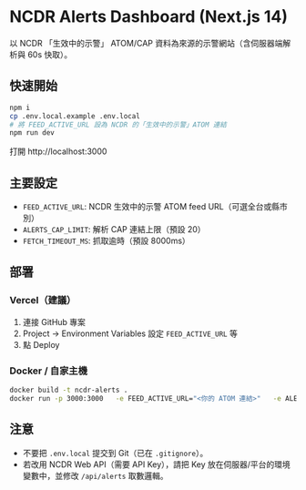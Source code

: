 # NCDR Alerts Dashboard (Next.js 14)

以 NCDR 「生效中的示警」 ATOM/CAP 資料為來源的示警網站（含伺服器端解析與 60s 快取）。

## 快速開始
```bash
npm i
cp .env.local.example .env.local
# 將 FEED_ACTIVE_URL 設為 NCDR 的「生效中的示警」ATOM 連結
npm run dev
```
打開 http://localhost:3000

## 主要設定
- `FEED_ACTIVE_URL`: NCDR 生效中的示警 ATOM feed URL（可選全台或縣市別）
- `ALERTS_CAP_LIMIT`: 解析 CAP 連結上限（預設 20）
- `FETCH_TIMEOUT_MS`: 抓取逾時（預設 8000ms）

## 部署
### Vercel（建議）
1. 連接 GitHub 專案
2. Project → Environment Variables 設定 `FEED_ACTIVE_URL` 等
3. 點 Deploy

### Docker / 自家主機
```bash
docker build -t ncdr-alerts .
docker run -p 3000:3000   -e FEED_ACTIVE_URL="<你的 ATOM 連結>"   -e ALERTS_CAP_LIMIT=20   -e FETCH_TIMEOUT_MS=8000   ncdr-alerts
```

## 注意
- 不要把 `.env.local` 提交到 Git（已在 `.gitignore`）。
- 若改用 NCDR Web API（需要 API Key），請把 Key 放在伺服器/平台的環境變數中，並修改 `/api/alerts` 取數邏輯。